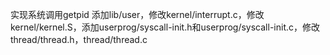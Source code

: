 实现系统调用getpid
添加lib/user，修改kernel/interrupt.c，修改kernel/kernel.S，添加userprog/syscall-init.h和userprog/syscall-init.c，修改thread/thread.h，thread/thread.c